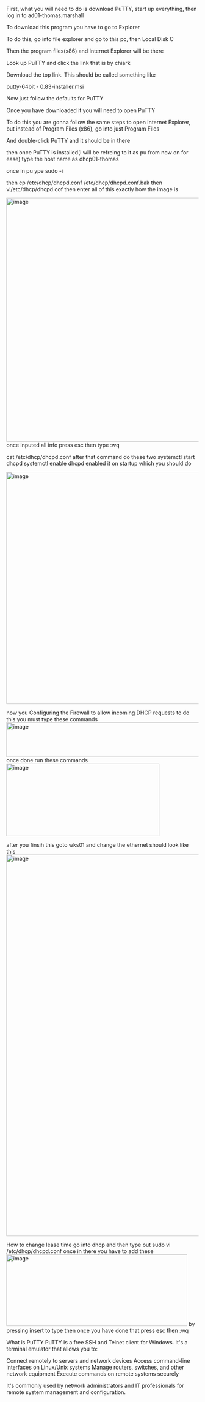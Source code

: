 First, what you will need to do is download PuTTY, start up everything, then log in to ad01-thomas.marshall 

To download this program you have to go to Explorer 

To do this, go into file explorer and go to this pc, then Local Disk C 

Then the  program files(x86) and Internet Explorer will be there 

Look up PuTTY and click the link that is by chiark 

Download the top link. This should be called something like

putty-64bit - 0.83-installer.msi 

Now just follow the defaults for PuTTY

Once you have downloaded it you will need to open PuTTY

To do this you are gonna follow the same steps to open Internet Explorer, but instead of Program Files (x86), go into just Program Files

And double-click PuTTY and it should be in there 

then once PuTTY is installed(i will be refreing to it as pu from now on for ease) type the host name as dhcp01-thomas 

once in pu ype sudo -i 

then cp /etc/dhcp/dhcpd.conf /etc/dhcp/dhcpd.conf.bak
then vi/etc/dhcp/dhcpd.cof
then enter all of this exactly how the image is 


<img width="906" height="637" alt="image" src="https://github.com/user-attachments/assets/38898c50-0d8d-444f-8e04-8b3c2d8a45c5" />
once inputed all info press esc then type :wq 

cat /etc/dhcp/dhcpd.conf
after that command do these two 
systemctl start dhcpd
systemctl enable dhcpd 
enabled it on startup which you should do 


<img width="813" height="606" alt="image" src="https://github.com/user-attachments/assets/6c274166-1a70-42f1-83f7-3d44525aeaf2" />


now you Configuring the Firewall to allow incoming DHCP requests
to do this you must type these commands 
<img width="639" height="90" alt="image" src="https://github.com/user-attachments/assets/22cbaf17-1fb0-4b6a-a888-63e8bc0fc13e" />
once done run these commands 
<img width="401" height="190" alt="image" src="https://github.com/user-attachments/assets/f02a339c-db50-49ab-abf9-1e0e59a24c1c" />


after you finsih this goto wks01 and change the ethernet 
should look like this 
<img width="1398" height="996" alt="image" src="https://github.com/user-attachments/assets/34143897-8a69-46cf-a5c2-abb0c40dcebb" />





How to change lease time 
go into dhcp and then type out sudo vi /etc/dhcp/dhcpd.conf
once in there you have to add these 
<img width="474" height="187" alt="image" src="https://github.com/user-attachments/assets/2f918a8e-b547-4d16-8faa-50d4cea555e2" />
by pressing insert to type then once you have done that press esc then :wq










What is PuTTY
PuTTY is a free SSH and Telnet client for Windows. It's a terminal emulator that allows you to:

Connect remotely to servers and network devices
Access command-line interfaces on Linux/Unix systems
Manage routers, switches, and other network equipment
Execute commands on remote systems securely

It's commonly used by network administrators and IT professionals for remote system management and configuration.


